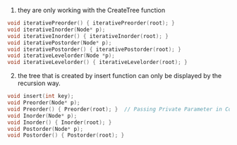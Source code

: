 1. they are only working with the CreateTree function
``` cpp
void iterativePreorder() { iterativePreorder(root); }  
void iterativeInorder(Node* p);  
void iterativeInorder() { iterativeInorder(root); }  
void iterativePostorder(Node* p);  
void iterativePostorder() { iterativePostorder(root); }  
void iterativeLevelorder(Node *p);  
void iterativeLevelorder() { iterativeLevelorder(root); }

```

2. the tree that is created by insert function can only be displayed by
	the recursion way.
```cpp
void insert(int key);
void Preorder(Node* p);  
void Preorder() { Preorder(root); }  // Passing Private Parameter in Constructor  
void Inorder(Node* p);  
void Inorder() { Inorder(root); }  
void Postorder(Node* p);  
void Postorder() { Postorder(root); }
```

